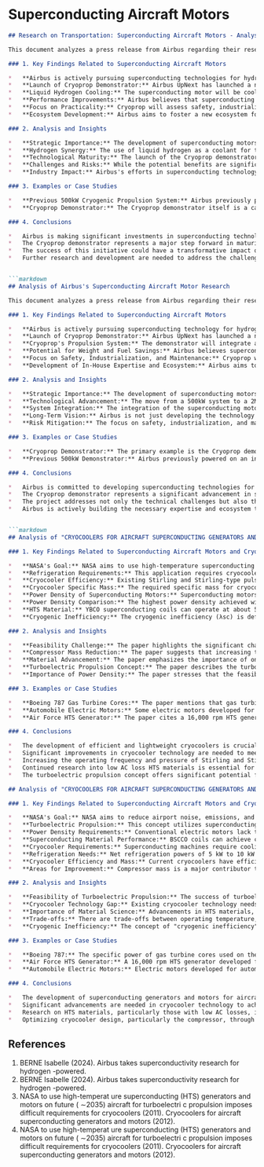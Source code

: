 # Superconducting Aircraft Motors

```markdown
## Research on Transportation: Superconducting Aircraft Motors - Analysis of Airbus Press Release

This document analyzes a press release from Airbus regarding their research and development efforts in superconducting technologies for hydrogen-powered aircraft, specifically focusing on superconducting aircraft motors.

### 1. Key Findings Related to Superconducting Aircraft Motors

*   **Airbus is actively pursuing superconducting technologies for hydrogen-powered aircraft.** This confirms their commitment to exploring this technology as a viable solution for future aircraft propulsion.
*   **Launch of Cryoprop Demonstrator:** Airbus UpNext has launched a new demonstrator called Cryoprop, which will integrate and mature a **two megawatt-class superconducting electric propulsion system.** This is a significant step up from their previous 500kW system.
*   **Liquid Hydrogen Cooling:** The superconducting motor will be cooled by liquid hydrogen via a helium recirculation loop. This is crucial for maintaining the superconducting state of the motor.
*   **Performance Improvements:** Airbus believes that superconducting technologies are a key enabler for high-power electrification and will lead to significant weight and fuel savings.
*   **Focus on Practicality:** Cryoprop will assess safety, industrialization, maintenance, and operations aspects of superconducting technology in aircraft applications.
*   **Ecosystem Development:** Airbus aims to foster a new ecosystem for superconducting technologies, including cables, motors, cryogenic power electronics, and cryogenic cooling systems.

### 2. Analysis and Insights

*   **Strategic Importance:** The development of superconducting motors is a strategic move by Airbus to address the challenges of electrifying aircraft, particularly those powered by hydrogen. Superconducting motors offer the potential for higher power density and efficiency compared to conventional motors, which are critical for achieving viable electric aircraft.
*   **Hydrogen Synergy:** The use of liquid hydrogen as a coolant for the superconducting motor creates a synergy between the fuel source and the propulsion system. This could potentially improve overall system efficiency and reduce weight.
*   **Technological Maturity:** The launch of the Cryoprop demonstrator indicates that Airbus is moving beyond theoretical research and is actively working on maturing the technology for practical applications. The increase in power from 500kW to 2MW suggests significant progress.
*   **Challenges and Risks:** While the potential benefits are significant, there are also challenges associated with superconducting technology, including the need for cryogenic cooling, the complexity of the system, and the potential for quench events (loss of superconductivity). The Cryoprop demonstrator will help to address these challenges and assess the risks.
*   **Industry Impact:** Airbus's efforts in superconducting technology could have a significant impact on the aviation industry, potentially leading to the development of more efficient and sustainable aircraft. The fostering of a new ecosystem could also create new opportunities for suppliers and other stakeholders.

### 3. Examples or Case Studies

*   **Previous 500kW Cryogenic Propulsion System:** Airbus previously powered an integrated 500kW cryogenic propulsion system, demonstrating their early progress in this field. This serves as a foundation for the Cryoprop project.
*   **Cryoprop Demonstrator:** The Cryoprop demonstrator itself is a case study, as it will provide real-world data and insights into the performance, safety, and operational aspects of superconducting motors in aircraft applications.

### 4. Conclusions

*   Airbus is making significant investments in superconducting technology for hydrogen-powered aircraft, with a focus on developing high-power, efficient electric propulsion systems.
*   The Cryoprop demonstrator represents a major step forward in maturing superconducting motor technology for aviation applications.
*   The success of this initiative could have a transformative impact on the aviation industry, enabling the development of more sustainable and efficient aircraft.
*   Further research and development are needed to address the challenges associated with superconducting technology and to ensure its safe and reliable operation in aircraft.


```markdown
## Analysis of Airbus's Superconducting Aircraft Motor Research

This document analyzes a press release from Airbus regarding their research into superconducting technologies for hydrogen-powered aircraft, specifically focusing on superconducting aircraft motors.

### 1. Key Findings Related to Superconducting Aircraft Motors

*   **Airbus is actively pursuing superconducting technology for hydrogen-powered aircraft.** This confirms a strong interest and investment in this area.
*   **Launch of Cryoprop Demonstrator:** Airbus UpNext has launched a new demonstrator called Cryoprop, featuring a **megawatt-class superconducting motor.** This is a significant step up in scale compared to previous demonstrators.
*   **Cryoprop's Propulsion System:** The demonstrator will integrate and mature a **two megawatt-class superconducting electric propulsion system** cooled by liquid hydrogen via a helium recirculation loop.
*   **Potential for Weight and Fuel Savings:** Airbus believes superconducting technologies are key to high-power electrification, leading to performance improvements and significant weight and fuel savings.
*   **Focus on Safety, Industrialization, and Maintenance:** Cryoprop will assess all aspects related to safety, industrialization, maintenance, and operations of superconducting systems in aircraft.
*   **Development of In-House Expertise and Ecosystem:** Airbus aims to develop in-house expertise and foster a new ecosystem for superconducting technologies, including cables, motors, cryogenic power electronics, and cooling systems.

### 2. Analysis and Insights

*   **Strategic Importance:** The development of superconducting motors is seen as a crucial enabler for hydrogen-powered aircraft, which are a key part of Airbus's ZEROe initiative.
*   **Technological Advancement:** The move from a 500kW system to a 2MW system represents a significant technological leap, indicating progress in the field.
*   **System Integration:** The integration of the superconducting motor with a liquid hydrogen cooling system highlights the complexity of the project and the need for expertise in cryogenics.
*   **Long-Term Vision:** Airbus is not just developing the technology but also building the necessary infrastructure and expertise to support its future implementation.
*   **Risk Mitigation:** The focus on safety, industrialization, and maintenance suggests a proactive approach to addressing potential challenges associated with superconducting technology.

### 3. Examples or Case Studies

*   **Cryoprop Demonstrator:** The primary example is the Cryoprop demonstrator, which will integrate and test a 2MW superconducting motor.
*   **Previous 500kW Demonstrator:** Airbus previously powered on an integrated 500kW cryogenic propulsion system, demonstrating their prior experience in this field. This serves as a foundation for the Cryoprop project.

### 4. Conclusions

*   Airbus is committed to developing superconducting technologies for hydrogen-powered aircraft, viewing them as essential for achieving high-power electrification and significant fuel savings.
*   The Cryoprop demonstrator represents a significant advancement in superconducting motor technology, moving towards megawatt-class systems.
*   The project addresses not only the technical challenges but also the practical considerations of safety, industrialization, and maintenance, indicating a comprehensive approach to technology development.
*   Airbus is actively building the necessary expertise and ecosystem to support the future adoption of superconducting technologies in the aviation industry.


```markdown
## Analysis of "CRYOCOOLERS FOR AIRCRAFT SUPERCONDUCTING GENERATORS AND MOTORS" for Research on Superconducting Aircraft Motors

### 1. Key Findings Related to Superconducting Aircraft Motors and Cryocoolers

*   **NASA's Goal:** NASA aims to use high-temperature superconducting (HTS) generators and motors in future (around 2035) turboelectric aircraft to reduce noise, emissions, and fuel burn.
*   **Refrigeration Requirements:** This application requires cryocoolers with net refrigeration powers of 5 kW to 10 kW at 50 K to 65 K.
*   **Cryocooler Efficiency:** Existing Stirling and Stirling-type pulse tube cryocoolers (surveyed between 1999 and 2009) have efficiencies of 10-20% of Carnot at 50 K, falling short of the 30% needed for feasibility.
*   **Cryocooler Specific Mass:** The required specific mass for cryocoolers is less than 3 kg/kW of input power to maintain a reasonable weight compared to the superconducting machinery. Current cryocoolers are 3-10 times heavier.
*   **Power Density of Superconducting Motors:** Superconducting motors and generators offer high power densities and efficiencies due to reduced Joule heating.  Current densities in BSCCO coils can reach 10,000-20,000 A/cm2 in a 2T magnetic field.
*   **Power Density Comparison:** The highest power density achieved with a superconducting machine is 7.8 kW/kg (16,000 rpm HTS generator). Designs for all-superconducting machines show potential power densities up to 40 kW/kg at 10,000 rpm.
*   **HTS Material:** YBCO superconducting coils can operate at about 50 K to 60 K.
*   **Cryogenic Inefficiency:** The cryogenic inefficiency (λsc) is defined as the ratio of required refrigeration power (Qnet) to the electrical (generator) or mechanical (motor) power output (Ps) of the superconducting machine: λsc = (1/εsc) - 1 = Qnet/Ps.

### 2. Analysis and Insights

*   **Feasibility Challenge:** The paper highlights the significant challenge in developing cryocoolers that meet the stringent requirements for aircraft use, particularly in terms of efficiency and specific mass.
*   **Compressor Mass Reduction:** The paper suggests that increasing the frequency (up to 120 Hz) and average pressure (up to 5 MPa) in Stirling and Stirling-type pulse tube cryocoolers can significantly reduce compressor mass, a major contributor to overall cryocooler weight.
*   **Material Advancement:** The paper emphasizes the importance of ongoing research into low AC loss HTS materials to enable the development of all-superconducting machines.
*   **Turboelectric Propulsion Concept:** The paper describes the turboelectric propulsion concept where superconducting motors drive propulsor fans distributed across the wing, powered by superconducting generators driven by high-speed gas turbines. This decouples speed and torque, offering control advantages.
*   **Importance of Power Density:** The paper stresses that the feasibility of electrically driven propulsion depends on the electrical motors being comparable in size or smaller than existing gas turbines, necessitating high power density.

### 3. Examples or Case Studies

*   **Boeing 787 Gas Turbine Cores:** The paper mentions that gas turbine cores for the Boeing 787 have a specific power of about 16 kW/kg.
*   **Automobile Electric Motors:** Some electric motors developed for automobiles have power densities as high as 4.8 kW/kg.
*   **Air Force HTS Generator:** The paper cites a 16,000 rpm HTS generator developed for the Air Force that achieved a power density of 7.8 kW/kg.

### 4. Conclusions

*   The development of efficient and lightweight cryocoolers is crucial for the successful implementation of superconducting generators and motors in future aircraft.
*   Significant improvements in cryocooler technology are needed to meet the demanding requirements of aircraft applications, particularly in terms of efficiency and specific mass.
*   Increasing the operating frequency and pressure of Stirling and Stirling-type pulse tube cryocoolers is a promising approach to reduce compressor mass.
*   Continued research into low AC loss HTS materials is essential for enabling the development of all-superconducting machines.
*   The turboelectric propulsion concept offers significant potential for meeting NASA's performance goals for future aircraft, but its feasibility hinges on advancements in superconducting motor and cryocooler technology.
```


```markdown
## Analysis of "CRYOCOOLERS FOR AIRCRAFT SUPERCONDUCTING GENERATORS AND MOTORS" for Research on Superconducting Aircraft Motors

### 1. Key Findings Related to Superconducting Aircraft Motors and Cryocoolers

*   **NASA's Goal:** NASA aims to reduce airport noise, emissions, and fuel burn in future aircraft (N+3 generation, ~2030). Superconducting motors are a key component of the distributed turboelectric propulsion concept being investigated to meet these goals.
*   **Turboelectric Propulsion:** This concept utilizes superconducting motors to drive propulsor fans distributed across the wings, powered by superconducting generators driven by high-speed gas turbines. This decouples speed and torque, offering control advantages.
*   **Power Density Requirements:** Conventional electric motors lack the power density required for aircraft propulsion. Superconducting motors offer a solution due to reduced Joule heating and higher current densities.
*   **Superconducting Material Performance:** BSCCO coils can achieve current densities of 10,000-20,000 A/cm2 in a 2T magnetic field. YBCO coils can achieve even higher current densities. The highest power density achieved is 7.8 kW/kg with a 16,000 rpm HTS generator. Designs for all-superconducting machines show potential for power densities up to 40 kW/kg at 10,000 rpm.
*   **Cryocooler Requirements:** Superconducting machines require cooling, either with cryocoolers or cryogenic fuel. The paper focuses on cryocoolers, specifically Stirling and Stirling-type pulse tube cryocoolers.
*   **Refrigeration Needs:** Net refrigeration powers of 5 kW to 10 kW at 50 K to 65 K are needed for aircraft applications.
*   **Cryocooler Efficiency and Mass:** Current cryocoolers have efficiencies of 10-20% of Carnot at 50 K, less than the required 30%. Specific mass needs to be less than 3 kg/kW of input power, but current cryocoolers are 3-10 times heavier.
*   **Areas for Improvement:** Compressor mass is a major contributor to overall cryocooler mass. Higher frequency (up to 120 Hz) and pressure (up to 5 MPa) can reduce compressor size and mass while maintaining efficiency.

### 2. Analysis and Insights

*   **Feasibility of Turboelectric Propulsion:** The success of turboelectric propulsion hinges on the development of lightweight and efficient superconducting motors and generators, as well as the associated cryocoolers.
*   **Cryocooler Technology Gap:** Existing cryocooler technology needs significant improvement in terms of efficiency and specific mass to meet the demands of superconducting aircraft motors.
*   **Importance of Material Science:** Advancements in HTS materials, particularly those with low AC losses, are crucial for the development of all-superconducting machines.
*   **Trade-offs:** There are trade-offs between operating temperature, superconductor material, and cryocooler requirements. YBCO allows for higher operating temperatures (50-60K) compared to BSCCO (30-40K), potentially easing the burden on the cryocooler.
*   **Cryogenic Inefficiency:** The concept of "cryogenic inefficiency" (ratio of refrigeration power to machine output power) is introduced as a key metric for evaluating the performance of superconducting machines.

### 3. Examples or Case Studies

*   **Boeing 787:** The specific power of gas turbine cores used on the Boeing 787 is cited as a benchmark (16 kW/kg) for comparison with electric motors.
*   **Air Force HTS Generator:** A 16,000 rpm HTS generator developed for the Air Force achieved a power density of 7.8 kW/kg, representing the highest power density at the time of the paper.
*   **Automobile Electric Motors:** Electric motors developed for automobiles are mentioned as having power densities up to 4.8 kW/kg, highlighting advancements in electric motor technology.

### 4. Conclusions

*   The development of superconducting generators and motors for aircraft turboelectric propulsion is a promising approach to meet NASA's ambitious goals for future aircraft.
*   Significant advancements are needed in cryocooler technology to achieve the required refrigeration power, efficiency, and specific mass.
*   Research on HTS materials, particularly those with low AC losses, is crucial for the development of all-superconducting machines.
*   Optimizing cryocooler design, particularly the compressor, through higher frequency and pressure operation, can lead to significant improvements in size and mass.
```

## References

1. BERNE Isabelle (2024). Airbus takes superconductivity research for hydrogen -powered.
2. BERNE Isabelle (2024). Airbus takes superconductivity research for hydrogen -powered.
3. NASA to use high-temperat ure superconducting (HTS) generators 
and motors on future ( ∼2035) aircraft for turboelectri c propulsion imposes difficult 
requirements for cryocoolers (2011). Cryocoolers for aircraft superconducting generators and motors (2012).
4. NASA to use high-temperat ure superconducting (HTS) generators 
and motors on future ( ∼2035) aircraft for turboelectri c propulsion imposes difficult 
requirements for cryocoolers (2011). Cryocoolers for aircraft superconducting generators and motors (2012).
